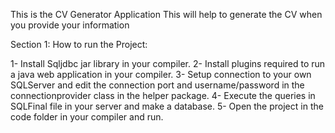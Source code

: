 This is the CV Generator Application
This will help to generate the CV when you provide your information

Section 1: How to run the Project:

1- Install Sqljdbc jar library in your compiler.
2- Install plugins required to run a java web application in your compiler. 
3- Setup connection to your own SQLServer and edit the connection port and username/password in the connectionprovider class in the helper package.
4- Execute the queries in SQLFinal file in your server and make a database. 
5- Open the project in the code folder in your compiler and run.

